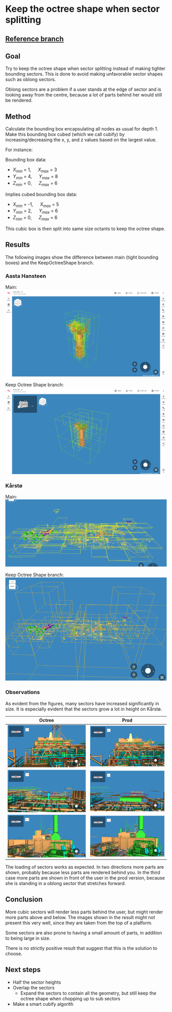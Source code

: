 # Keep the octree shape when sector splitting

## [Reference branch](https://github.com/equinor/rvmsharp/commits/Spike/KeepOctreeShape)

## Goal

Try to keep the octree shape when sector splitting instead of making tighter bounding sectors.
This is done to avoid making unfavorable sector shapes such as oblong sectors.

Oblong sectors are a problem if a user stands at the edge of sector and is looking away from the centre, because a lot of parts behind her would still be rendered.

## Method

Calculate the bounding box encapsulating all nodes as usual for depth 1. Make this bounding box cubed (which we call cubify) by increasing/decreasing the x, y, and z values based on the largest value.

For instance:

Bounding box data:

- $X_{min}$ = 1, &emsp; $X_{max}$ = 3
- $Y_{min}$ = 4, &emsp; $Y_{max}$ = 8
- $Z_{min}$ = 0, &emsp; $Z_{max}$ = 6

Implies cubed bounding box data:

- $X_{min}$ = -1, &emsp; $X_{max}$ = 5
- $Y_{min}$ = 2,  &emsp; $Y_{max}$ = 6
- $Z_{min}$ = 0,  &emsp; $Z_{max}$ = 6

This cubic box is then split into same size octants to keep the octree shape.

## Results

The following images show the difference between main (tight bounding boxes) and the KeepOctreeShape branch.

### Aasta Hansteen

Main:
![main_AHA](./images/KeepOctreeShape/AHA_Main.png)

Keep Octree Shape branch:
![spike_AHA](./images/KeepOctreeShape/AHA_Octree.png)

### Kårstø

Main:
![main_KAA](./images/KeepOctreeShape/Karsta_Main.png)

Keep Octree Shape branch:
![spike_KAA](./images/KeepOctreeShape/Karsta_Octree.png)

### Observations

As evident from the figures, many sectors have increased significantly in size. It is especially evident that the sectors grow a lot in height on Kårstø.

| Octree | Prod |
| ------ | ----- |
![view_1_octree](./images/KeepOctreeShape/viewDirection_1_octree.png) | ![view_1_prod](./images/KeepOctreeShape/viewDirection_1_prod.png)
![view_2_octree](./images/KeepOctreeShape/viewDirection_2_octree.png) | ![view_2_prod](./images/KeepOctreeShape/viewDirection_2_prod.png)
![view_3_octree](./images/KeepOctreeShape/viewDirection_3_octree.png) | ![view_3_prod](./images/KeepOctreeShape/viewDirection_3_prod.png)

The loading of sectors works as expected. In two directions more parts are shown, probably because less parts are rendered behind you. In the third case more parts are shown in front of the user in the prod version, because she is standing in a oblong sector that stretches forward.

## Conclusion

More cubic sectors will render less parts behind the user, but might render more parts above and below. The images shown in the result might not present this very well, since they are taken from the top of a platform.

Some sectors are also prone to having a small amount of parts, in addition to being large in size.

There is no strictly positive result that suggest that this is the solution to choose.

## Next steps

- Half the sector heights
- Overlap the sectors
  - Expand the sectors to contain all the geometry, but still keep the octree shape when chopping up to sub sectors
- Make a smart cubify algorith
  